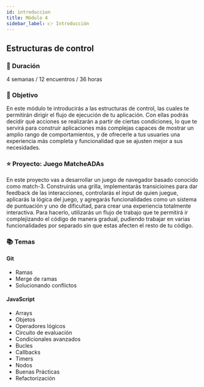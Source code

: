 ```yaml
---
id: introduccion
title: Módulo 4
sidebar_label: 👉 Introducción
---
```


## Estructuras de control

### 📅 Duración

4 semanas / 12 encuentros / 36 horas

### 🏁 Objetivo

En este módulo te introducirás a las estructuras de control, las cuales te permitirán dirigir el flujo de ejecución de tu aplicación. Con ellas podrás decidir qué acciones se realizarán a partir de ciertas condiciones, lo que te servirá para construir aplicaciones más complejas capaces de mostrar un amplio rango de comportamientos, y de ofrecerle a tus usuaries una experiencia más completa y funcionalidad que se ajusten mejor a sus necesidades.

### ⭐️ Proyecto: Juego MatcheADAs

En este proyecto vas a desarrollar un juego de navegador basado conocido como match-3. Construirás una grilla, implementarás transicioines para dar feedback de las interacciones, controlarás el input de quien juegue, aplicarás la lógica del juego, y agregarás funcionalidades como un sistema de puntuación y uno de dificultad, para crear una experiencia totalmente interactiva. Para hacerlo, utilizarás un flujo de trabajo que te permitirá ir complejizando el código de manera gradual, pudiendo trabajar en varias funcionalidades por separado sin que estas afecten el resto de tu código.

### 📚 Temas

#### Git

- Ramas
- Merge de ramas
- Solucionando conflictos

#### JavaScript

- Arrays
- Objetos
- Operadores lógicos
- Circuito de evaluación
- Condicionales avanzados
- Bucles
- Callbacks
- Timers
- Nodos
- Buenas Prácticas
- Refactorización
